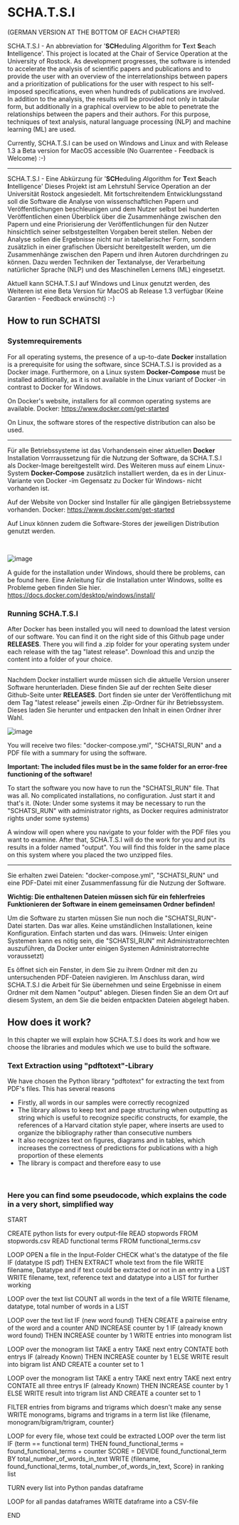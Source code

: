 # SCHA.T.S.I
(GERMAN VERSION AT THE BOTTOM OF EACH CHAPTER)

SCHA.T.S.I - An abbreviation for '**SCH**eduling *A*lgorithm for **T**ext **S**each **I**ntelligence'.
This project is located at the Chair of Service Operation at the University of Rostock. As development progresses, the software is intended to accelerate the analysis of scientific papers and publications and to provide the user with an overview of the interrelationships between papers and a prioritization of publications for the user with respect to his self-imposed specifications, even when hundreds of publications are involved.
In addition to the analysis, the results will be provided not only in tabular form, but additionally in a graphical overview to be able to penetrate the relationships between the papers and their authors.
For this purpose, techniques of text analysis, natural language processing (NLP) and machine learning (ML) are used.

Currently, SCHA.T.S.I can be used on Windows and Linux and with Release 1.3 a Beta version for MacOS accessible (No Guarrentee - Feedback is Welcome) :-)

---

SCHA.T.S.I - Eine Abkürzung für '**SCH**eduling *A*lgorithm for **T**ext **S**each **I**ntelligence'
Dieses Projekt ist am Lehrstuhl Service Operation an der Universität Rostock angesiedelt. Mit fortschreitendem Entwicklungsstand soll die Software die Analyse von wissenschaftlichen Papern und Veröffentlichungen beschleunigen und dem Nutzer selbst bei hunderten Veröffentlichen einen Überblick über die Zusammenhänge zwischen den Papern und eine Priorisierung der Veröffentlichungen für den Nutzer hinsichtlich seiner selbstgestellten Vorgaben bereit stellen.
Neben der Analyse sollen die Ergebnisse nicht nur in tabellarischer Form, sondern zusätzlich in einer grafischen Übersicht bereitgestellt werden, um die Zusammenhänge zwischen den Papern und ihren Autoren durchdringen zu können.
Dazu werden Techniken der Textanalyse, der Verarbeitung natürlicher Sprache (NLP) und des Maschinellen Lernens (ML) eingesetzt.

Aktuell kann SCHA.T.S.I auf Windows und Linux genutzt werden, des Weiteren ist eine Beta Version für MacOS ab Release 1.3 verfügbar (Keine Garantien - Feedback erwünscht) :-) 

## How to run SCHATSI

### Systemrequirements

For all operating systems, the presence of a up-to-date **Docker** installation is a prerequisite for using the software, since SCHA.T.S.I is provided as a Docker image.
Furthermore, on a Linux system **Docker-Compose** must be installed additionally, as it is not available in the Linux variant of Docker -in contrast to Docker for Windows.

On Docker's website, installers for all common operating systems are available. Docker: https://www.docker.com/get-started

On Linux, the software stores of the respective distribution can also be used.

---
Für alle Betriebssysteme ist das Vorhandensein einer aktuellen **Docker** Installation Vorrraussetzung für die Nutzung der Software, da SCHA.T.S.I als Docker-Image bereitgestellt wird.
Des Weiteren muss auf einem Linux-System **Docker-Compose** zusätzlich installiert werden, da es in der Linux-Variante von Docker -im Gegensatz zu Docker für Windows- nicht vorhanden ist.

Auf der Website von Docker sind Installer für alle gängigen Betriebssysteme vorhanden. Docker: https://www.docker.com/get-started

Auf Linux können zudem die Software-Stores der jeweiligen Distribution genutzt werden.


<br>

![image](bild_1_docker.png)
<br>

A guide for the installation under Windows, should there be problems, can be found here.
Eine Anleitung für die Installation unter Windows, sollte es Probleme geben finden Sie hier.
https://docs.docker.com/desktop/windows/install/

### Running SCHA.T.S.I

After Docker has been installed you will need to download the latest version of our software. You can find it on the right side of this Github page under **RELEASES**. There you will find a .zip folder for your operating system under each release with the tag "latest release".
Download this and unzip the content into a folder of your choice. 

---

Nachdem Docker installiert wurde müssen sich die aktuelle Version unserer Software herunterladen. Diese finden Sie auf der rechten Seite dieser Github-Seite unter **RELEASES**. Dort finden sie unter der Veröffentlichung mit dem Tag "latest release" jeweils einen .Zip-Ordner für ihr Betriebssystem.
Dieses laden Sie herunter und entpacken den Inhalt in einen Ordner ihrer Wahl. 
<br>

![image](bild_3_github_releases.png)
<br>

You will receive two files: "docker-compose.yml", "SCHATSI_RUN" and a PDF file with a summary for using the software.

**Important: The included files must be in the same folder for an error-free functioning of the software!**

To start the software you now have to run the "SCHATSI_RUN" file. That was all. No complicated installations, no configuration. Just start it and that's it. (Note: Under some systems it may be necessary to run the "SCHATSI_RUN" with administrator rights, as Docker requires administrator rights under some systems)

A window will open where you navigate to your folder with the PDF files you want to examine. After that, SCHA.T.S.I will do the work for you and put its results in a folder named "output". You will find this folder in the same place on this system where you placed the two unzipped files.

---

Sie erhalten zwei Dateien: "docker-compose.yml", "SCHATSI_RUN" und eine PDF-Datei mit einer Zusammenfassung für die Nutzung der Software.

**Wichtig: Die enthaltenen Dateien müssen sich für ein fehlerfreies Funktionieren der Software in einem gemeinsamen Ordner befinden!**

Um die Software zu starten müssen Sie nun noch die "SCHATSI_RUN"-Datei starten. Das war alles. Keine umständlichen Installationen, keine Konfiguration. Einfach starten und das wars. (Hinweis: Unter einigen Systemen kann es nötig sein, die "SCHATSI_RUN" mit Administratorrechten auszuführen, da Docker unter einigen Systemen Administratorrechte voraussetzt)

Es öffnet sich ein Fenster, in dem Sie zu ihrem Ordner mit den zu untersuchenden PDF-Dateien navigieren. Im Anschluss daran, wird SCHA.T.S.I die Arbeit für Sie übernehmen und seine Ergebnisse in einem Ordner mit dem Namen "output" ablegen. Diesen finden Sie an dem Ort auf diesem System, an dem Sie die beiden entpackten Dateien abgelegt haben.

## How does it work?
In this chapter we will explain how SCHA.T.S.I does its work and how we choose the libraries and modules which we use to build the software.

### Text Extraction using "pdftotext"-Library

We have chosen the Python library "pdftotext" for extracting the text from PDF's files. This has several reasons

- Firstly, all words in our samples were correctly recognized
- The library allows to keep text and page structuring when outputting as string which is useful to recognize specific constructs, for example, the references of a Harvard citation style paper, where inserts are used to organize the bibliography rather than consecutive numbers 
- It also recognizes text on figures, diagrams and in tables, which increases the correctness of predictions for publications with a high proportion of these elements
- The library is compact and therefore easy to use
<br>

### Here you can find some pseudocode, which explains the code in a very short, simplified way

START

CREATE python lists for every output-file
READ stopwords FROM stopwords.csv
READ functional terms FROM functional_terms.csv

LOOP
    OPEN a file in the Input-Folder 
    CHECK what's the datatype of the file
    IF 
        (datatype IS pdf) 
    THEN 
        EXTRACT whole text from the file
    WRITE filename, Datatype and if text could be extracted or not in an entry in a LIST
    WRITE filename, text, reference text and datatype into a LIST for further working

LOOP over the text list
    COUNT all words in the text of a file 
    WRITE filename, datatype, total number of words in a LIST
    
LOOP over the text list
    IF
        (new word found)
    THEN 
        CREATE a pairwise entry of the word and a counter AND INCREASE counter by 1
    IF
        (already known word found)
    THEN 
        INCREASE counter by 1
    WRITE entries into monogram list
    
LOOP over the monogram list
    TAKE a entry
    TAKE next entry
    CONTATE both entrys 
    IF 
        (already Known)
    THEN 
        INCREASE counter by 1
    ELSE
        WRITE result into bigram list AND CREATE a counter set to 1

LOOP over the monogram list
    TAKE a entry
    TAKE next entry
    TAKE next entry
    CONTATE all three entrys 
    IF 
        (already Known)
    THEN 
        INCREASE counter by 1
    ELSE
        WRITE result into trigram list AND CREATE a counter set to 1

FILTER entries from bigrams and trigrams which doesn't make any sense 
WRITE monograms, bigrams and trigrams in a term list like {filename, monogram/bigram/trigram, counter}
    
LOOP for every file, whose text could be extracted
    LOOP over the term list
        IF
            (term == functional term)
        THEN
            found_functional_terms = found_functional_terms + counter
    SCORE = DEVIDE found_functional_term BY total_number_of_words_in_text
    WRITE {filename, found_functional_terms, total_number_of_words_in_text, Score} in ranking list

TURN every list into Python pandas dataframe 

LOOP for all pandas dataframes 
    WRITE dataframe into a CSV-file

END
